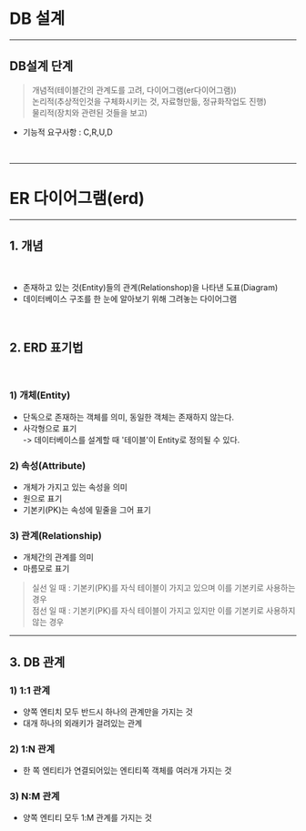# DB 설계
<hr>

## DB설계 단계

> 개념적(테이블간의 관계도를 고려, 다이어그램(er다이어그램))<br>
> 논리적(추상적인것을 구체화시키는 것, 자료형만듦, 정규화작업도 진행)<br>
> 물리적(장치와 관련된 것들을 보고)<br>

* 기능적 요구사항 : C,R,U,D<br>
<br>
<hr>

# ER 다이어그램(erd)

<hr>

## 1. 개념<br>

<br>

* 존재하고 있는 것(Entity)들의 관계(Relationshop)을 나타낸 도표(Diagram)<br>
* 데이터베이스 구조를 한 눈에 알아보기 위해 그려놓는 다이어그램<br>

<br>

## 2. ERD 표기법<br>

<br>

### 1) 개체(Entity)<br>


* 단독으로 존재하는 객체를 의미, 동일한 객체는 존재하지 않는다.<br>
* 사각형으로 표기<br>
-> 데이터베이스를 설계할 때 '테이블'이 Entity로 정의될 수 있다.<br>


### 2) 속성(Attribute)<br>

* 개체가 가지고 있는 속성을 의미<br>
* 원으로 표기<br>
* 기본키(PK)는 속성에 밑줄을 그어 표기<br>

### 3) 관계(Relationship)<br>

* 개체간의 관계를 의미<br>
* 마름모로 표기<br>

> 실선 일 때 : 기본키(PK)를 자식 테이블이 가지고 있으며 이를 기본키로 사용하는 경우<br>
> 점선 일 때 : 기본키(PK)를 자식 테이블이 가지고 있지만 이를 기본키로 사용하지 않는 경우<br>
<hr>

## 3. DB 관계<br>

### 1) 1:1 관계<br>

* 양쪽 엔티치 모두 반드시 하나의 관계만을 가지는 것<br>
* 대개 하나의 외래키가 걸려있는 관계<br>

### 2) 1:N 관계<br>

* 한 쪽 엔티티가 연결되어있는 엔티티쪽 객체를 여러개 가지는 것<br>

### 3) N:M 관계<br>

* 양쪽 엔티티 모두 1:M 관계를 가지는 것<br>

